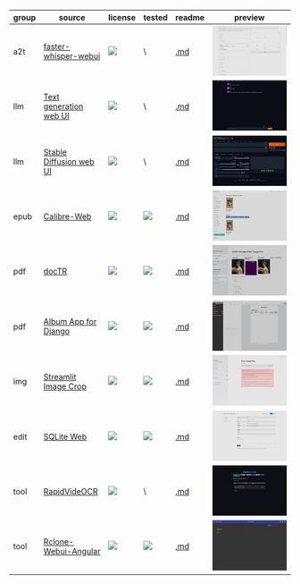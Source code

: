 group | source | license | tested | readme | preview
--- | --- | --- | --- | --- | ---
a2t | [faster-whisper-webui](//huggingface.co/spaces/aadnk/faster-whisper-webui) | [![](https://img.shields.io/badge/Apache--2.0-97CA00?label=&style=flat-square)](//huggingface.co/spaces/aadnk/faster-whisper-webui/blob/main/LICENSE.md) | \ | [.md](_readme/faster-whisper-webui.md) | ![](_media/faster-whisper-webui.png)
llm | [Text generation web UI](//github.com/oobabooga/text-generation-webui) | ![](https://img.shields.io/github/license/oobabooga/text-generation-webui?label=&style=flat-square) | \ | [.md](_readme/text-generation-web-ui.md) | ![](_media/text-generation-web-ui.png) |
llm | [Stable Diffusion web UI](//github.com/AUTOMATIC1111/stable-diffusion-webui) | ![](https://img.shields.io/github/license/AUTOMATIC1111/stable-diffusion-webui?label=&style=flat-square) | \ | [.md](_readme/stable-diffusion-web-ui.md) | ![](_media/stable-diffusion-web-ui.png)
epub | [Calibre-Web](//github.com/janeczku/calibre-web) | ![](https://img.shields.io/github/license/janeczku/calibre-web?label=&style=flat-square) | [![](https://img.shields.io/github/last-commit/scillidan/calibre-web/main?label=&style=flat-square)](//github.com/scillidan/calibre-web) | [.md](_readme/calibre-web.md) | ![](_media/calibre-web.png)
pdf | [docTR](//github.com/mindee/doctr) | ![](https://img.shields.io/github/license/mindee/doctr?label=&style=flat-square) | [![](https://img.shields.io/github/last-commit/scillidan/doctr/main?label=&style=flat-square)](//github.com/scillidan/doctr) | [.md](_readme/doctr.md) | ![](_media/doctr.png)
pdf | [Album App for Django](//github.com/jobsta/albumapp-django) | ![](https://img.shields.io/github/license/jobsta/albumapp-django?label=&style=flat-square) | [![](https://img.shields.io/github/last-commit/scillidan/albumapp-django/master?label=&style=flat-square)](//github.com/scillidan/albumapp-django) | [.md](_readme/albumapp-django.md) | ![](_media/albumapp-django.png)
img | [Streamlit Image Crop](//github.com/mitsuse/streamlit-image-crop) | ![](https://img.shields.io/github/license/mitsuse/streamlit-image-crop?label=&style=flat-square) | [![](https://img.shields.io/github/last-commit/scillidan/streamlit-image-crop/main?label=&style=flat-square)](//github.com/scillidan/streamlit-image-crop) | [.md](_readme/streamlit-image-crop.md) | ![](_media/streamlit-image-crop.png)
edit | [SQLite Web](//github.com/coleifer/sqlite-web) | ![](https://img.shields.io/github/license/coleifer/sqlite-web?label=&style=flat-square) | [![](https://img.shields.io/github/last-commit/scillidan/sqlite-web/main?label=&style=flat-square)](//github.com/scillidan/sqlite-web) | [.md](_readme/sqlite-web.md) | ![](_media/sqlite-web.png)
tool | [RapidVideOCR](//github.com/SWHL/RapidVideOCR) | ![](https://img.shields.io/github/license/SWHL/RapidVideOCR?label=&style=flat-square) | \ | [.md](_readme/rapidvideocr.md) | ![](_media/rapidvideocr.png)
tool | [Rclone-Webui-Angular](//github.com/yuudi/rclone-webui-angular) | ![](https://img.shields.io/github/license/yuudi/rclone-webui-angular?label=&style=flat-square) | [![](https://img.shields.io/github/last-commit/scillidan/rclone-webui-angular/main?label=&style=flat-square)](//github.com/scillidan/rclone-webui-angular) | [.md](_readme/rclone-webui-angular.md) | ![](_media/rclone-webui-angular.png)